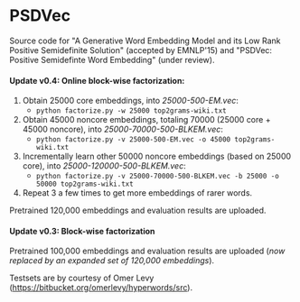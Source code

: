# PSDVec
Source code for "A Generative Word Embedding Model and its Low Rank Positive Semidefinite Solution" (accepted by EMNLP'15) and "PSDVec: Positive Semidefinte Word Embedding" (under review).

#### Update v0.4: Online block-wise factorization:
1. Obtain 25000 core embeddings, into _25000-500-EM.vec_:
    * ```python factorize.py -w 25000 top2grams-wiki.txt```  
2. Obtain 45000 noncore embeddings, totaling 70000 (25000 core + 45000 noncore), into _25000-70000-500-BLKEM.vec_:
    * ```python factorize.py -v 25000-500-EM.vec -o 45000 top2grams-wiki.txt```
3. Incrementally learn other 50000 noncore embeddings (based on 25000 core), into _25000-120000-500-BLKEM.vec_:
    * ```python factorize.py -v 25000-70000-500-BLKEM.vec -b 25000 -o 50000 top2grams-wiki.txt```
4. Repeat 3 a few times to get more embeddings of rarer words.

Pretrained 120,000 embeddings and evaluation results are uploaded.

#### Update v0.3: Block-wise factorization
Pretrained 100,000 embeddings and evaluation results are uploaded (_now replaced by an expanded set of 120,000 embeddings_).

Testsets are by courtesy of Omer Levy (https://bitbucket.org/omerlevy/hyperwords/src).
